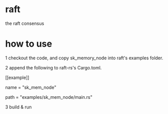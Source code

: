 # raft
the raft consensus

# how to use
1 checkout the code, and copy sk_memory_node into raft's examples folder.

2 append the following to raft-rs's Cargo.toml.

[[example]]

name = "sk_mem_node"

path = "examples/sk_mem_node/main.rs"

3 build & run
